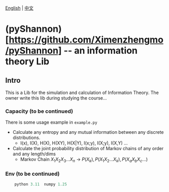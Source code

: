 [English](./README-en.md) | [中文](../zh/README-zh.md)

# (pyShannon)[https://github.com/Ximenzhengmo/pyShannon] -- an information theory Lib

## Intro

This is a Lib for the simulation and calculation of Information Theory. The owner write this lib during studying the course...

### Capacity (to be continued)

There is some usage example in `example.py`

* Calculate any entropy and any mutual information between any discrete distributions.
  * I(x), I(X), H(X), H(XY), H(X|Y), I(x;y), I(X;y), I(X,Y) ... 
* Calculate the joint probability distribution of Markov chains of any order and any length/dims
  * Markov Chain $X_1X_2X_3...X_n$ -> $P(X_k),P(X_1X_2...X_k),P(X_aX_bX_c...)$

### Env (to be continued)
```python
    python 3.11  numpy 1.25
```